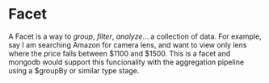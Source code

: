 # Facet

A Facet is a way to _group_, _filter_, _analyze_... a collection of data. For example, say I am searching Amazon for camera lens, and want to view only lens where the price falls between $1100 and $1500. This is a facet and mongodb would support this funcionality with the aggregation pipeline using a \$groupBy or similar type stage.
